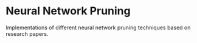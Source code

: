 # Neural Network Pruning

Implementations of different neural network pruning techniques based on research papers.
